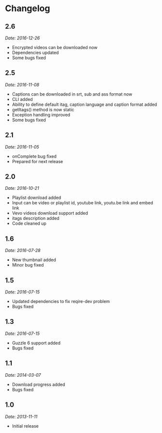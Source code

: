 Changelog
=========

2.6
-----

*Date: 2016-12-26*

* Encrypted videos can be downloaded now
* Dependencies updated
* Some bugs fixed

2.5
-----

*Date: 2016-11-08*

* Captions can be downloaded in srt, sub and ass format now
* CLI added
* Ability to define default itag, caption language and caption format added
* getItags() method is now static
* Exception handling improved
* Some bugs fixed

2.1
-----

*Date: 2016-11-05*

* onComplete bug fixed
* Prepared for next release

2.0
-----

*Date: 2016-10-21*

* Playlist download added
* Input can be video or playlist id, youtube link, youtu.be link and embed link
* Vevo videos download support added
* itags description added
* Code cleaned up

1.6
-----

*Date: 2016-07-28*

* New thumbnail added
* Minor bug fixed

1.5
---

*Date: 2016-07-15*

* Updated dependencies to fix reqire-dev problem
* Bugs fixed

1.3
-----

*Date: 2016-07-15*

* Guzzle 6 support added
* Bugs fixed

1.1
---

*Date: 2014-03-07*

* Download progress added
* Bugs fixed

1.0
-----

*Date: 2013-11-11*

* Initial release